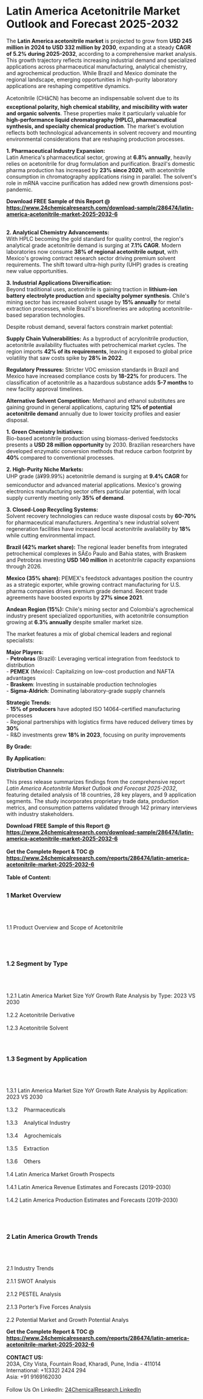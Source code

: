 <h1>Latin America Acetonitrile Market Outlook and Forecast 2025-2032</h1><p>The <strong>Latin America acetonitrile market</strong> is projected to grow from <strong>USD 245 million in 2024 to USD 332 million by 2030</strong>, expanding at a steady <strong>CAGR of 5.2% during 2025-2032</strong>, according to a comprehensive market analysis. This growth trajectory reflects increasing industrial demand and specialized applications across pharmaceutical manufacturing, analytical chemistry, and agrochemical production. While Brazil and Mexico dominate the regional landscape, emerging opportunities in high-purity laboratory applications are reshaping competitive dynamics.</p><p>Acetonitrile (CHâCN) has become an indispensable solvent due to its <strong>exceptional polarity, high chemical stability, and miscibility with water and organic solvents</strong>. These properties make it particularly valuable for <strong>high-performance liquid chromatography (HPLC), pharmaceutical synthesis, and specialty chemical production</strong>. The market's evolution reflects both technological advancements in solvent recovery and mounting environmental considerations that are reshaping production processes.</p><p><strong>1. Pharmaceutical Industry Expansion:</strong><br>
Latin America's pharmaceutical sector, growing at <strong>6.8% annually</strong>, heavily relies on acetonitrile for drug formulation and purification. Brazil's domestic pharma production has increased by <strong>23% since 2020</strong>, with acetonitrile consumption in chromatography applications rising in parallel. The solvent's role in mRNA vaccine purification has added new growth dimensions post-pandemic.</p><div><b>Download FREE Sample of this Report @ 
            <a href="https://www.24chemicalresearch.com/download-sample/286474/latin-america-acetonitrile-market-2025-2032-6">
            https://www.24chemicalresearch.com/download-sample/286474/latin-america-acetonitrile-market-2025-2032-6</a></b></div><br><p><strong>2. Analytical Chemistry Advancements:</strong><br>
With HPLC becoming the gold standard for quality control, the region's analytical grade acetonitrile demand is surging at <strong>7.1% CAGR</strong>. Modern laboratories now consume <strong>38% of regional acetonitrile output</strong>, with Mexico's growing contract research sector driving premium solvent requirements. The shift toward ultra-high purity (UHP) grades is creating new value opportunities.</p><p><strong>3. Industrial Applications Diversification:</strong><br>
Beyond traditional uses, acetonitrile is gaining traction in <strong>lithium-ion battery electrolyte production</strong> and <strong>specialty polymer synthesis</strong>. Chile's mining sector has increased solvent usage by <strong>15% annually</strong> for metal extraction processes, while Brazil's biorefineries are adopting acetonitrile-based separation technologies.</p><p>Despite robust demand, several factors constrain market potential:</p><p><strong>Supply Chain Vulnerabilities:</strong> As a byproduct of acrylonitrile production, acetonitrile availability fluctuates with petrochemical market cycles. The region imports <strong>42% of its requirements</strong>, leaving it exposed to global price volatility that saw costs spike by <strong>28% in 2022</strong>.</p><p><strong>Regulatory Pressures:</strong> Stricter VOC emission standards in Brazil and Mexico have increased compliance costs by <strong>18-22%</strong> for producers. The classification of acetonitrile as a hazardous substance adds <strong>5-7 months</strong> to new facility approval timelines.</p><p><strong>Alternative Solvent Competition:</strong> Methanol and ethanol substitutes are gaining ground in general applications, capturing <strong>12% of potential acetonitrile demand</strong> annually due to lower toxicity profiles and easier disposal.</p><p><strong>1. Green Chemistry Initiatives:</strong><br>
Bio-based acetonitrile production using biomass-derived feedstocks presents a <strong>USD 28 million opportunity</strong> by 2030. Brazilian researchers have developed enzymatic conversion methods that reduce carbon footprint by <strong>40%</strong> compared to conventional processes.</p><p><strong>2. High-Purity Niche Markets:</strong><br>
UHP grade (â¥99.99%) acetonitrile demand is surging at <strong>9.4% CAGR</strong> for semiconductor and advanced material applications. Mexico's growing electronics manufacturing sector offers particular potential, with local supply currently meeting only <strong>35% of demand</strong>.</p><p><strong>3. Closed-Loop Recycling Systems:</strong><br>
Solvent recovery technologies can reduce waste disposal costs by <strong>60-70%</strong> for pharmaceutical manufacturers. Argentina's new industrial solvent regeneration facilities have increased local acetonitrile availability by <strong>18%</strong> while cutting environmental impact.</p><p><strong>Brazil (42% market share):</strong> The regional leader benefits from integrated petrochemical complexes in SÃ£o Paulo and Bahia states, with Braskem and Petrobras investing <strong>USD 140 million</strong> in acetonitrile capacity expansions through 2026.</p><p><strong>Mexico (35% share):</strong> PEMEX's feedstock advantages position the country as a strategic exporter, while growing contract manufacturing for U.S. pharma companies drives premium grade demand. Recent trade agreements have boosted exports by <strong>27% since 2021</strong>.</p><p><strong>Andean Region (15%):</strong> Chile's mining sector and Colombia's agrochemical industry present specialized opportunities, with acetonitrile consumption growing at <strong>6.3% annually</strong> despite smaller market size.</p><p>The market features a mix of global chemical leaders and regional specialists:</p><p><strong>Major Players:</strong><br>
- <strong>Petrobras</strong> (Brazil): Leveraging vertical integration from feedstock to distribution<br>
- <strong>PEMEX</strong> (Mexico): Capitalizing on low-cost production and NAFTA advantages<br>
- <strong>Braskem</strong>: Investing in sustainable production technologies<br>
- <strong>Sigma-Aldrich</strong>: Dominating laboratory-grade supply channels</p><p><strong>Strategic Trends:</strong><br>
- <strong>15% of producers</strong> have adopted ISO 14064-certified manufacturing processes<br>
- Regional partnerships with logistics firms have reduced delivery times by <strong>30%</strong><br>
- R&amp;D investments grew <strong>18% in 2023</strong>, focusing on purity improvements</p><p><strong>By Grade:</strong></p><p><strong>By Application:</strong></p><p><strong>Distribution Channels:</strong></p><p>This press release summarizes findings from the comprehensive report <em>Latin America Acetonitrile Market Outlook and Forecast 2025-2032</em>, featuring detailed analysis of 18 countries, 28 key players, and 9 application segments. The study incorporates proprietary trade data, production metrics, and consumption patterns validated through 142 primary interviews with industry stakeholders.</p><div><b>Download FREE Sample of this Report @ 
            <a href="https://www.24chemicalresearch.com/download-sample/286474/latin-america-acetonitrile-market-2025-2032-6">
            https://www.24chemicalresearch.com/download-sample/286474/latin-america-acetonitrile-market-2025-2032-6</a></b></div><br><div><b>Get the Complete Report & TOC @ 
            <a href="https://www.24chemicalresearch.com/reports/286474/latin-america-acetonitrile-market-2025-2032-6">
            https://www.24chemicalresearch.com/reports/286474/latin-america-acetonitrile-market-2025-2032-6</a></b></div><br>
            <b>Table of Content:</b><p><h2><span style="font-size:16px"><strong>1 Market Overview&nbsp;&nbsp; &nbsp;</strong></span></h2><br />
<br />
<p>1.1 Product Overview and Scope of Acetonitrile&nbsp;</p><br />
<br />
<h2><strong><span style="font-size:16px">1.2 Segment by Type&nbsp;&nbsp; &nbsp;</span></strong></h2><br />
<br />
<p>1.2.1 Latin America Market Size YoY Growth Rate Analysis by Type: 2023 VS 2030&nbsp;&nbsp; &nbsp;<br /><br />
1.2.2 Acetonitrile Derivative&nbsp;&nbsp; &nbsp;<br /><br />
1.2.3 Acetonitrile Solvent<br /><br />
<br />
<h2><span style="font-size:16px"><strong>1.3 Segment by Application&nbsp;&nbsp;</strong></span></h2><br />
<br />
<p>1.3.1 Latin America Market Size YoY Growth Rate Analysis by Application: 2023 VS 2030&nbsp;&nbsp; &nbsp;<br /><br />
1.3.2&nbsp;&nbsp; &nbsp;Pharmaceuticals<br /><br />
1.3.3&nbsp;&nbsp; &nbsp;Analytical Industry<br /><br />
1.3.4&nbsp;&nbsp; &nbsp;Agrochemicals<br /><br />
1.3.5&nbsp;&nbsp; &nbsp;Extraction<br /><br />
1.3.6&nbsp;&nbsp; &nbsp;Others<br /><br />
1.4 Latin America Market Growth Prospects&nbsp;&nbsp; &nbsp;<br /><br />
1.4.1 Latin America Revenue Estimates and Forecasts (2019-2030)&nbsp;&nbsp; &nbsp;<br /><br />
1.4.2 Latin America Production Estimates and Forecasts (2019-2030)&nbsp;&nbsp;</p><br />
<br />
<h2><span style="font-size:16px"><strong>2 Latin America Growth Trends&nbsp;&nbsp; &nbsp;</strong></span></h2><br />
<br />
<p>2.1 Industry Trends&nbsp;&nbsp; &nbsp;<br /><br />
2.1.1 SWOT Analysis&nbsp;&nbsp; &nbsp;<br /><br />
2.1.2 PESTEL Analysis&nbsp;&nbsp; &nbsp;<br /><br />
2.1.3 Porter&rsquo;s Five Forces Analysis&nbsp;&nbsp; &nbsp;<br /><br />
2.2 Potential Market and Growth Potential Analys</p><div><b>Get the Complete Report & TOC @ 
            <a href="https://www.24chemicalresearch.com/reports/286474/latin-america-acetonitrile-market-2025-2032-6">
            https://www.24chemicalresearch.com/reports/286474/latin-america-acetonitrile-market-2025-2032-6</a></b></div><br><b>CONTACT US:</b><br>
            203A, City Vista, Fountain Road, Kharadi, Pune, India - 411014<br>
            International: +1(332) 2424 294<br>
            Asia: +91 9169162030 <br><br>
            Follow Us On LinkedIn: <a href="https://www.linkedin.com/company/24chemicalresearch/">24ChemicalResearch LinkedIn</a>